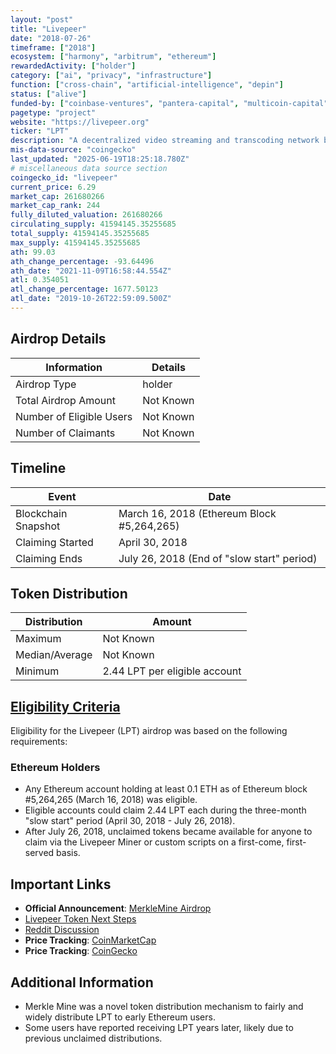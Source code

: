 ```yaml
---
layout: "post"
title: "Livepeer"
date: "2018-07-26"
timeframe: ["2018"]
ecosystem: ["harmony", "arbitrum", "ethereum"]
rewardedActivity: ["holder"]
category: ["ai", "privacy", "infrastructure"]
function: ["cross-chain", "artificial-intelligence", "depin"]
status: ["alive"]
funded-by: ["coinbase-ventures", "pantera-capital", "multicoin-capital"]
pagetype: "project"
website: "https://livepeer.org"
ticker: "LPT"
description: "A decentralized video streaming and transcoding network built on Ethereum."
mis-data-source: "coingecko"
last_updated: "2025-06-19T18:25:18.780Z"
# miscellaneous data source section
coingecko_id: "livepeer"
current_price: 6.29
market_cap: 261680266
market_cap_rank: 244
fully_diluted_valuation: 261680266
circulating_supply: 41594145.35255685
total_supply: 41594145.35255685
max_supply: 41594145.35255685
ath: 99.03
ath_change_percentage: -93.64496
ath_date: "2021-11-09T16:58:44.554Z"
atl: 0.354051
atl_change_percentage: 1677.50123
atl_date: "2019-10-26T22:59:09.500Z"
---
```


## Airdrop Details

| Information              | Details   |
| ------------------------ | --------- |
| Airdrop Type             | holder    |
| Total Airdrop Amount     | Not Known |
| Number of Eligible Users | Not Known |
| Number of Claimants      | Not Known |

## Timeline

| Event               | Date                                       |
| ------------------- | ------------------------------------------ |
| Blockchain Snapshot | March 16, 2018 (Ethereum Block #5,264,265) |
| Claiming Started    | April 30, 2018                             |
| Claiming Ends       | July 26, 2018 (End of "slow start" period) |

## Token Distribution

| Distribution   | Amount                        |
| -------------- | ----------------------------- |
| Maximum        | Not Known                     |
| Median/Average | Not Known                     |
| Minimum        | 2.44 LPT per eligible account |

## [Eligibility Criteria](https://forum.livepeer.org/t/introducing-the-merklemine/204)

Eligibility for the Livepeer (LPT) airdrop was based on the following requirements:

### Ethereum Holders
- Any Ethereum account holding at least 0.1 ETH as of Ethereum block #5,264,265 (March 16, 2018) was eligible.
- Eligible accounts could claim 2.44 LPT each during the three-month "slow start" period (April 30, 2018 - July 26, 2018).
- After July 26, 2018, unclaimed tokens became available for anyone to claim via the Livepeer Miner or custom scripts on a first-come, first-served basis.

## Important Links

- **Official Announcement**: [MerkleMine Airdrop](https://forum.livepeer.org/t/introducing-the-merklemine/204)
- [Livepeer Token Next Steps](https://forum.livepeer.org/t/so-youve-got-some-livepeer-tokens-what-next/293)
- [Reddit Discussion](https://www.reddit.com/r/livepeer/comments/r7h1dd/received_2137_lpt_out_of_the_blue_airdrop/)
- **Price Tracking**: [CoinMarketCap](https://coinmarketcap.com/currencies/livepeer/)
- **Price Tracking**: [CoinGecko](https://www.coingecko.com/en/coins/livepeer)

## Additional Information

- Merkle Mine was a novel token distribution mechanism to fairly and widely distribute LPT to early Ethereum users.
- Some users have reported receiving LPT years later, likely due to previous unclaimed distributions.